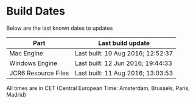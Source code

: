 # Build Dates

Below are the last known dates to updates

Part | Last build update
-----|-----
Mac Engine | Last built: 10 Aug 2016; 12:52:37
Windows Engine | Last built: 12 Jun 2016; 19:44:33
JCR6 Resource Files | Last built: 11 Aug 2016; 13:03:53
All times are in CET (Central European Time: Amsterdam, Brussels, Paris, Madrid)




